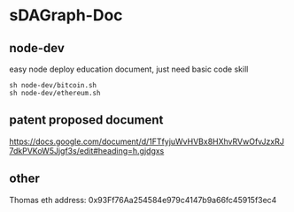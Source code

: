 # sDAGraph-Doc

## node-dev

easy node deploy education document, just need basic code skill

```
sh node-dev/bitcoin.sh
sh node-dev/ethereum.sh
```
## patent proposed document

https://docs.google.com/document/d/1FTfyjuWvHVBx8HXhvRVwOfvJzxRJ7dkPVKoW5Jjgf3s/edit#heading=h.gjdgxs

## other

Thomas eth address: 0x93Ff76Aa254584e979c4147b9a66fc45915f3ec4
